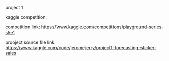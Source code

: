 project 1

kaggle competition:

competition link: 
https://www.kaggle.com/competitions/playground-series-s5e1

prooject source file link: 
https://www.kaggle.com/code/jeromejerry/project1-forecasting-sticker-sales
